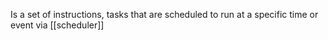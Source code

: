 Is a set of instructions, tasks that are scheduled to run at a specific time or event via [[scheduler]]